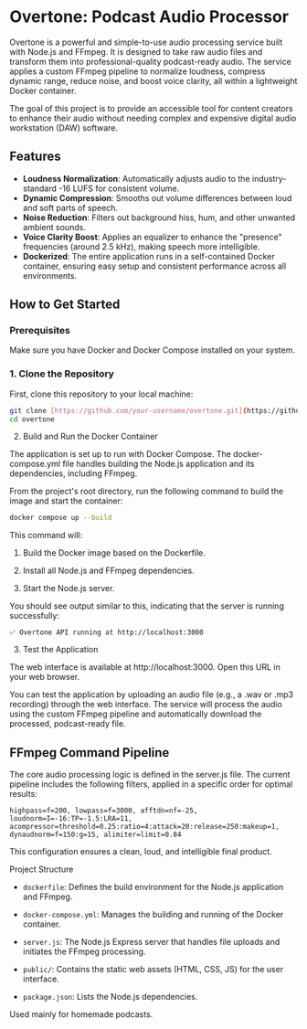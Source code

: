 # Overtone: Podcast Audio Processor

Overtone is a powerful and simple-to-use audio processing service built with Node.js and FFmpeg. It is designed to take raw audio files and transform them into professional-quality podcast-ready audio. The service applies a custom FFmpeg pipeline to normalize loudness, compress dynamic range, reduce noise, and boost voice clarity, all within a lightweight Docker container.

The goal of this project is to provide an accessible tool for content creators to enhance their audio without needing complex and expensive digital audio workstation (DAW) software.

## Features

- **Loudness Normalization**: Automatically adjusts audio to the industry-standard -16 LUFS for consistent volume.
- **Dynamic Compression**: Smooths out volume differences between loud and soft parts of speech.
- **Noise Reduction**: Filters out background hiss, hum, and other unwanted ambient sounds.
- **Voice Clarity Boost**: Applies an equalizer to enhance the "presence" frequencies (around 2.5 kHz), making speech more intelligible.
- **Dockerized**: The entire application runs in a self-contained Docker container, ensuring easy setup and consistent performance across all environments.

## How to Get Started

### Prerequisites

Make sure you have Docker and Docker Compose installed on your system.

### 1. Clone the Repository

First, clone this repository to your local machine:

```sh
git clone [https://github.com/your-username/overtone.git](https://github.com/your-username/overtone.git)
cd overtone
```

2. Build and Run the Docker Container

The application is set up to run with Docker Compose. The docker-compose.yml file handles building the Node.js application and its dependencies, including FFmpeg.

From the project's root directory, run the following command to build the image and start the container:

```sh
docker compose up --build
```
This command will:

   1. Build the Docker image based on the Dockerfile.

   2. Install all Node.js and FFmpeg dependencies.

   3. Start the Node.js server.

You should see output similar to this, indicating that the server is running successfully:
```
✅ Overtone API running at http://localhost:3000
```
3. Test the Application

The web interface is available at http://localhost:3000. Open this URL in your web browser.

You can test the application by uploading an audio file (e.g., a .wav or .mp3 recording) through the web interface. The service will process the audio using the custom FFmpeg pipeline and automatically download the processed, podcast-ready file.

## FFmpeg Command Pipeline

The core audio processing logic is defined in the server.js file. The current pipeline includes the following filters, applied in a specific order for optimal results:
```
highpass=f=200, lowpass=f=3000, afftdn=nf=-25, loudnorm=I=-16:TP=-1.5:LRA=11, acompressor=threshold=0.25:ratio=4:attack=20:release=250:makeup=1, dynaudnorm=f=150:g=15, alimiter=limit=0.84
```
This configuration ensures a clean, loud, and intelligible final product.

Project Structure

   - `dockerfile`: Defines the build environment for the Node.js application and FFmpeg.

   - `docker-compose.yml`: Manages the building and running of the Docker container.

   - `server.js`: The Node.js Express server that handles file uploads and initiates the FFmpeg processing.

   - `public/`: Contains the static web assets (HTML, CSS, JS) for the user interface.

   - `package.json`: Lists the Node.js dependencies.

Used mainly for homemade podcasts.
